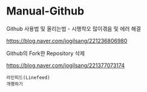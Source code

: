 # Manual-Github


Github 사용법 및 올리는법 - 시행착오 많이겪음 및 에러 해결

https://blog.naver.com/jogilsang/221236806980

Github의 Fork한 Repository 삭제

https://blog.naver.com/jogilsang/221377073174

```
라인피드(Linefeed)
개행하기

```
